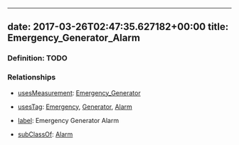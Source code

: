 
---
date: 2017-03-26T02:47:35.627182+00:00
title: Emergency_Generator_Alarm
---
### Definition: TODO

### Relationships

* [usesMeasurement](https://brickschema.org/schema/1.0/BrickFrame#usesMeasurement): [Emergency_Generator](https://brickschema.org/schema/1.0/Brick#Emergency_Generator)

* [usesTag](https://brickschema.org/schema/1.0/BrickFrame#usesTag): [Emergency](https://brickschema.org/schema/1.0/BrickTag#Emergency), [Generator](https://brickschema.org/schema/1.0/BrickTag#Generator), [Alarm](https://brickschema.org/schema/1.0/BrickTag#Alarm)

* [label](http://www.w3.org/2000/01/rdf-schema#label): Emergency Generator Alarm

* [subClassOf](http://www.w3.org/2000/01/rdf-schema#subClassOf): [Alarm](https://brickschema.org/schema/1.0/Brick#Alarm)
